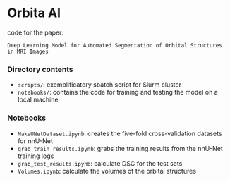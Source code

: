 # Orbita AI

code for the paper:
```
Deep Learning Model for Automated Segmentation of Orbital Structures in MRI Images
```

### Directory contents
- `scripts/`: exemplificatory sbatch script for Slurm cluster
- `notebooks/`: contains the code for training and testing the model on a local machine

### Notebooks
- `MakeUNetDataset.ipynb`: creates the five-fold cross-validation datasets for nnU-Net
- `grab_train_results.ipynb`: grabs the training results from the nnU-Net training logs
- `grab_test_results.ipynb`: calculate DSC for the test sets
- `Volumes.ipynb`: calculate the volumes of the orbital structures

